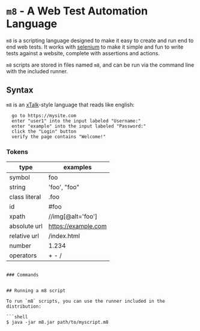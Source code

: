 # `m8` - A Web Test Automation Language

`m8` is a scripting language designed to make it easy to create and run end to end web tests.  It works
with [selenium](https://www.selenium.dev/) to make it simple and fun to write tests against a website,
complete with assertions and actions.

`m8` scripts are stored in files named `m8`, and can be run via the command line with the included
runner.

## Syntax

`m8` is an [xTalk]()-style language that reads like english:

```appletalk
  go to https://mysite.com
  enter "user1" into the input labeled "Username:"
  enter "example" into the input labeled "Password:"
  click the "Login" button
  verify the page contains "Welcome!"
```

### Tokens

| type          | examples            |
|---------------|---------------------|
| symbol        | foo                 |
| string        | 'foo', "foo"        |
| class literal | .foo                |
| id            | #foo                |
| xpath         | //img[@alt='foo']   |
| absolute url  | https://example.com |
| relative url  | /index.html         |
| number        | 1.234               |
| operators     | + - /               |

```

### Commands


## Running a m8 script

To run `m8` scripts, you can use the runner included in the distribution:

```shell
$ java -jar m8.jar path/to/myscript.m8
```
